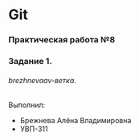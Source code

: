# Git
### Практическая работа №8
### Задание 1.
###### brezhnevaav-ветка. 

Выполнил:
* Брежнева Алёна Владимировна
* УВП-311
